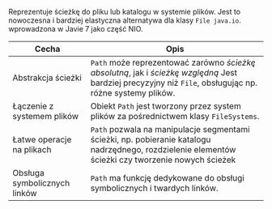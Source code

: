 Reprezentuje ścieżkę do pliku lub katalogu w systemie plików. Jest to nowoczesna i bardziej elastyczna alternatywa dla klasy `File java.io`. wprowadzona w Javie 7 jako część NIO.


| Cecha                        | Opis                                                                                                                                                      |
| ---------------------------- | --------------------------------------------------------------------------------------------------------------------------------------------------------- |
| Abstrakcja ścieżki           | `Path` może reprezentować zarówno *ścieżkę absolutną*, jak i *ścieżkę względną* Jest bardziej precyzyjny niż `File`, obsługując np. różne systemy plików. |
| Łączenie z systemem plików   | Obiekt `Path` jest tworzony przez system plików za pośrednictwem klasy `FileSystems`.                                                                     |
| Łatwe operacje na plikach    | `Path` pozwala na manipulacje segmentami ścieżki, np. pobieranie katalogu nadrzędnego, rozdzielenie elementów ścieżki czy tworzenie nowych ścieżek        |
| Obsługa symbolicznych linków | `Path` ma funkcję dedykowane do obsługi symbolicznych i twardych linków.                                                                                  |
